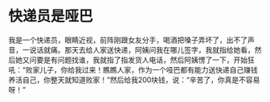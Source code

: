 # 快递员是哑巴

我是一个快递员，眼睛近视，前阵刚跟女友分手，喝酒把嗓子弄坏了，出不了声音，一说话就痛。那天去给人家送快递，阿姨问我在哪儿签字，我就指给她看，然后她又问要是有问题找谁，我就指了指发货人电话，然后阿姨愣了一下，开始狂吼：“败家儿子，你给我过来！瞧瞧人家，作为一个哑巴都有能力送快递自己赚钱养活自己，你整天就知道败家！”然后给我200块钱，说：“辛苦了，你真是不容易呀！”